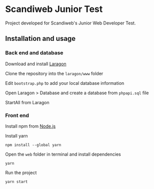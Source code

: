 
# Scandiweb Junior Test

Project developed for Scandiweb's Junior Web Developer Test.



## Installation and usage

### Back end and database

Download and install [Laragon](https://laragon.org/download/index.html)

Clone the repository into the `laragon/www` folder

Edit `bootstrap.php` to add your local database information

Open Laragon > Database and create a database from `phpapi.sql` file

StartAll from Laragon

### Front end
Install npm from [Node.js](https://nodejs.org/en/download/)

Install yarn

``npm install --global yarn``

Open the `web` folder in terminal and install dependencies

``yarn``

Run the project

``yarn start``



